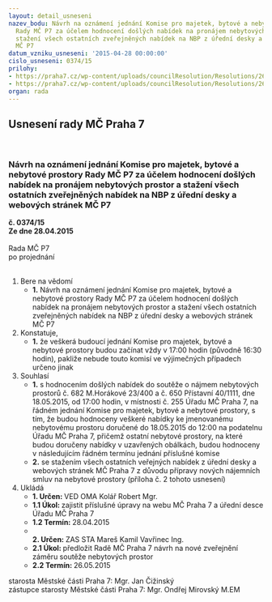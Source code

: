 ```yaml
---
layout: detail_usneseni
nazev_bodu: Návrh na oznámení jednání Komise pro majetek, bytové a nebytové prostory
  Rady MČ P7 za účelem hodnocení došlých nabídek na pronájem nebytových prostor a
  stažení všech ostatních zveřejněných nabídek na NBP z úřední desky a webových stránek
  MČ P7
datum_vzniku_usneseni: '2015-04-28 00:00:00'
cislo_usneseni: 0374/15
prilohy:
- https://praha7.cz/wp-content/uploads/councilResolution/Resolutions/26475/24-15-priloha_01_nbp18052015.doc
- https://praha7.cz/wp-content/uploads/councilResolution/Resolutions/26475/24-15-priloha_02_nbp18052015.pdf
organ: rada
---
```

<div id="ucUsn_pList" class="usn">
	<span><h2>Usnesení rady MČ Praha 7 </h2>
<br></span><div class="standBody">
<span><h3>Návrh na oznámení jednání Komise pro majetek, bytové a nebytové prostory Rady MČ P7 za účelem hodnocení došlých nabídek na pronájem nebytových prostor a stažení všech ostatních zveřejněných nabídek na NBP z úřední desky a webových stránek MČ P7</h3></span><div class="center">
		<strong>č. 0374/15</strong><br>
	</div>
<div class="center">
		<strong>Ze dne 28.04.2015</strong><br><br>
	</div>Rada MČ P7<br> po projednání<br><br><ol>
<li>Bere na vědomí<ul><li>
<strong>1.</strong> Návrh na oznámení jednání Komise pro majetek, bytové a nebytové prostory Rady MČ P7 za účelem hodnocení došlých nabídek na pronájem nebytových prostor a stažení všech ostatních zveřejněných nabídek na NBP z úřední desky a webových stránek MČ P7</li></ul>
</li>
<li>Konstatuje,<ul><li>
<strong>1.</strong> že veškerá budoucí jednání Komise pro majetek, bytové a nebytové prostory budou začínat vždy v 17:00 hodin (původně 16:30 hodin), pakliže nebude touto komisí ve výjimečných případech určeno jinak</li></ul>
</li>
<li>Souhlasí<ul>
<li>
<strong>1.</strong> s hodnocením došlých nabídek do soutěže o nájmem nebytových prostorů č. 682 M.Horákové 23/400 a č. 650 Přístavní 40/1111, dne 18.05.2015, od 17:00 hodin, v místnosti č. 255 Úřadu MČ Praha 7, na řádném jednání Komise pro majetek, bytové a nebytové prostory, s tím, že budou hodnoceny veškeré nabídky ke jmenovanému nebytovému prostoru doručené do 18.05.2015 do 12:00 na podatelnu Úřadu MČ Praha 7, přičemž ostatní nebytové prostory, na které budou doručeny nabídky v uzavřených obálkách, budou hodnoceny v následujícím řádném termínu jednání příslušné komise</li>
<li>
<strong>2.</strong> se stažením všech ostatních veřejných nabídek z úřední desky a webových stránek MČ Praha 7 z důvodu přípravy nových nájemních smluv na nebytové prostory (příloha č. 2 tohoto usnesení)</li>
</ul>
</li>
<li>Ukládá<ul>
<li>
<strong>1. Určen: </strong>VED OMA Kolář Robert Mgr.</li>
<li>
<strong>1.1 Úkol: </strong>zajistit příslušné úpravy na webu MČ Praha 7 a úřední desce Úřadu MČ Praha 7</li>
<li>
<strong>1.2 Termín: </strong>28.04.2015</li>
<li>
<strong><br>2. Určen: </strong>ZAS STA Mareš Kamil Vavřinec Ing.</li>
<li>
<strong>2.1 Úkol: </strong>předložit Radě MČ Praha 7 návrh na nové zveřejnění záměru soutěže nebytových prostor</li>
<li>
<strong>2.2 Termín: </strong>26.05.2015</li>
</ul>
</li>
</ol>starosta Městské části Praha 7: Mgr. Jan Čižinský<br>zástupce starosty Městské části Praha 7: Mgr. Ondřej Mirovský M.EM 
</div>
</div>